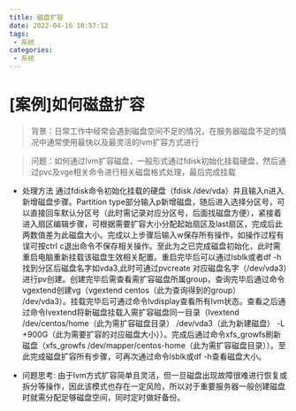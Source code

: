 ```yaml
---
title: 磁盘扩容
date: 2022-04-16 10:57:12
tags: 
 - 系统 
categories: 
 - 系统
---
```

# [案例]如何磁盘扩容
> 背景：日常工作中经常会遇到磁盘空间不足的情况，在服务器磁盘不足的情况中通常使用最快以及最灵活的lvm扩容方式进行

> 问题：如何通过lvm扩容磁盘，一般形式通过fdisk初始化挂载硬盘，然后通过pvc及vge相关命令进行相关磁盘格式处理，最后完成挂载
- 处理方法 通过fdisk命令初始化挂载的硬盘（fdisk /dev/vda）并且输入n进入新增磁盘步骤。Partition type部分输入p新增磁盘，随后进入选择分区号，可以直接回车默认分区号（此时需记录对应分区号，后面找磁盘方便），紧接着进入扇区编辑步骤，可根据需要扩容大小分配起始扇区及last扇区，完成后此两数值差为此磁盘大小。完成以上步骤后输入w保存所有操作，如操作过程有误可按ctrl c退出命令不保存相关操作。至此为之已完成磁盘初始化，此时需重启电脑重新挂载该磁盘生效相关配置。重启完毕后可以通过lsblk或者df -h找到分区后磁盘名字如vda3,此时可通过pvcreate 对应磁盘名字（/dev/vda3）进行pv创建。创建完毕后需查看需扩容磁盘所属group，查询完毕后通过命令vgextend创建vg（vgextend centos（此为查询得到的group） /dev/vda3）。挂载完毕后可通过命令lvdisplay查看所有lvm状态。查看之后通过命令lvextend将新磁盘挂载入需扩容磁盘同一目录（lvextend /dev/centos/home（此为需扩容磁盘目录） /dev/vda3（此为新建磁盘） -L +900G（此为需要扩容的对应磁盘大小））。完成后通过命令xfs_growfs刷新磁盘（xfs_growfs /dev/mapper/centos-home（此为需扩容磁盘目录））。至此完成磁盘扩容所有步骤，可再次通过命令lsblk或df -h查看磁盘大小。

- 问题思考:
  由于lvm方式扩容简单且灵活，但一旦磁盘出现故障很难进行恢复或拆分等操作，因此该模式也存在一定风险，所以对于重要服务器一般创建磁盘时就需分配足够磁盘空间，同时定时做好备份。
